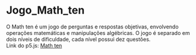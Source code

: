 # Jogo_Math_ten
O Math ten é um jogo de perguntas e respostas objetivas, envolvendo operações matemáticas e manipulações algébricas. O jogo é separado em dois níveis de dificuldade, cada nível possui dez questões.<br>
Link do p5.js:  <a href="https://editor.p5js.org/yantavares/full/JMRi11Hrt">Math ten</a>
